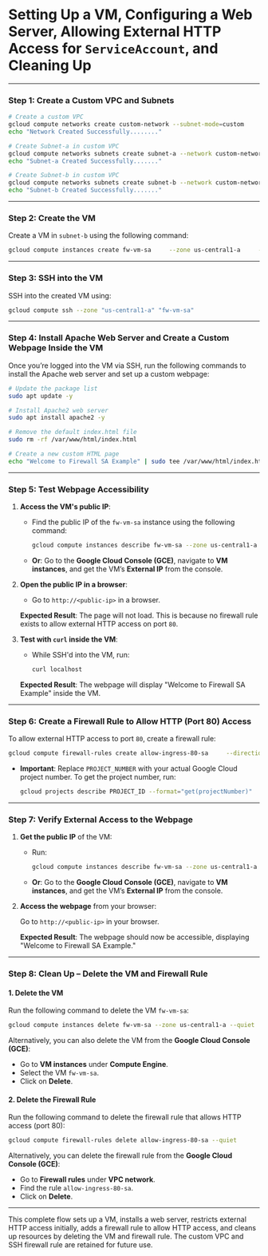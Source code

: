 
# Setting Up a VM, Configuring a Web Server, Allowing External HTTP Access for `ServiceAccount`, and Cleaning Up

---

### Step 1: Create a Custom VPC and Subnets

```bash
# Create a custom VPC
gcloud compute networks create custom-network --subnet-mode=custom
echo "Network Created Successfully........"

# Create Subnet-a in custom VPC
gcloud compute networks subnets create subnet-a --network custom-network --region us-central1 --range 10.2.1.0/24
echo "Subnet-a Created Successfully......."

# Create Subnet-b in custom VPC
gcloud compute networks subnets create subnet-b --network custom-network --region us-central1 --range 10.2.2.0/24
echo "Subnet-b Created Successfully......."
```

---

### Step 2: Create the VM

Create a VM in `subnet-b` using the following command:

```bash
gcloud compute instances create fw-vm-sa     --zone us-central1-a     --subnet=subnet-b     --machine-type=e2-medium
```

---

### Step 3: SSH into the VM

SSH into the created VM using:

```bash
gcloud compute ssh --zone "us-central1-a" "fw-vm-sa"
```

---

### Step 4: Install Apache Web Server and Create a Custom Webpage Inside the VM

Once you’re logged into the VM via SSH, run the following commands to install the Apache web server and set up a custom webpage:

```bash
# Update the package list
sudo apt update -y

# Install Apache2 web server
sudo apt install apache2 -y

# Remove the default index.html file
sudo rm -rf /var/www/html/index.html

# Create a new custom HTML page
echo "Welcome to Firewall SA Example" | sudo tee /var/www/html/index.html
```

---

### Step 5: Test Webpage Accessibility

1. **Access the VM's public IP**:
   - Find the public IP of the `fw-vm-sa` instance using the following command:

     ```bash
     gcloud compute instances describe fw-vm-sa --zone us-central1-a --format="get(networkInterfaces[0].accessConfigs[0].natIP)"
     ```

   - **Or**: Go to the **Google Cloud Console (GCE)**, navigate to **VM instances**, and get the VM’s **External IP** from the console.

2. **Open the public IP in a browser**:
   - Go to `http://<public-ip>` in a browser.

   **Expected Result**: The page will not load. This is because no firewall rule exists to allow external HTTP access on port `80`.

3. **Test with `curl` inside the VM**:
   - While SSH'd into the VM, run:

     ```bash
     curl localhost
     ```

   **Expected Result**: The webpage will display "Welcome to Firewall SA Example" inside the VM.

---

### Step 6: Create a Firewall Rule to Allow HTTP (Port 80) Access

To allow external HTTP access to port `80`, create a firewall rule:

```bash
gcloud compute firewall-rules create allow-ingress-80-sa     --direction=INGRESS     --priority=1000     --network=custom-network     --action=ALLOW     --rules=tcp:80     --source-ranges=0.0.0.0/0     --target-service-accounts=PROJECT_NUMBER-compute@developer.gserviceaccount.com
```

- **Important**: Replace `PROJECT_NUMBER` with your actual Google Cloud project number. To get the project number, run:

  ```bash
  gcloud projects describe PROJECT_ID --format="get(projectNumber)"
  ```

---

### Step 7: Verify External Access to the Webpage

1. **Get the public IP** of the VM:
   - Run:

     ```bash
     gcloud compute instances describe fw-vm-sa --zone us-central1-a --format="get(networkInterfaces[0].accessConfigs[0].natIP)"
     ```

   - **Or**: Go to the **Google Cloud Console (GCE)**, navigate to **VM instances**, and get the VM’s **External IP** from the console.

2. **Access the webpage** from your browser:

   Go to `http://<public-ip>` in your browser.

   **Expected Result**: The webpage should now be accessible, displaying "Welcome to Firewall SA Example."

---

### Step 8: Clean Up – Delete the VM and Firewall Rule

#### 1. **Delete the VM**

Run the following command to delete the VM `fw-vm-sa`:

```bash
gcloud compute instances delete fw-vm-sa --zone us-central1-a --quiet
```

Alternatively, you can also delete the VM from the **Google Cloud Console (GCE)**:
- Go to **VM instances** under **Compute Engine**.
- Select the VM `fw-vm-sa`.
- Click on **Delete**.

#### 2. **Delete the Firewall Rule**

Run the following command to delete the firewall rule that allows HTTP access (port 80):

```bash
gcloud compute firewall-rules delete allow-ingress-80-sa --quiet
```

Alternatively, you can delete the firewall rule from the **Google Cloud Console (GCE)**:
- Go to **Firewall rules** under **VPC network**.
- Find the rule `allow-ingress-80-sa`.
- Click on **Delete**.

---

This complete flow sets up a VM, installs a web server, restricts external HTTP access initially, adds a firewall rule to allow HTTP access, and cleans up resources by deleting the VM and firewall rule. The custom VPC and SSH firewall rule are retained for future use.

